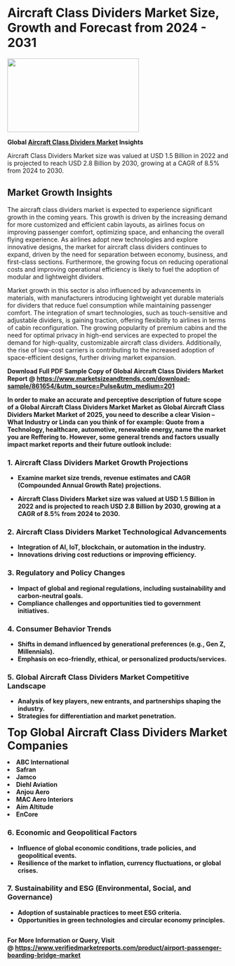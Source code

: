 <H1>Aircraft Class Dividers Market Size, Growth and Forecast from 2024 - 2031</H1><img class="aligncenter size-medium wp-image-584254" src="https://thirdeyenews.in/wp-content/uploads/2024/09/Global-Market-Research-300x168.jpeg" alt="" width="300" height="168" /><p><strong>Global&nbsp;<a href="https://www.marketsizeandtrends.com/download-sample/861654/&amp;utm_source=Pulse&amp;utm_medium=201">Aircraft Class Dividers Market</a> Insights</strong></p><p>Aircraft Class Dividers Market size was valued at USD 1.5 Billion in 2022 and is projected to reach USD 2.8 Billion by 2030, growing at a CAGR of 8.5% from 2024 to 2030.</p><p><h2>Market Growth Insights</h2> <p>The aircraft class dividers market is expected to experience significant growth in the coming years. This growth is driven by the increasing demand for more customized and efficient cabin layouts, as airlines focus on improving passenger comfort, optimizing space, and enhancing the overall flying experience. As airlines adopt new technologies and explore innovative designs, the market for aircraft class dividers continues to expand, driven by the need for separation between economy, business, and first-class sections. Furthermore, the growing focus on reducing operational costs and improving operational efficiency is likely to fuel the adoption of modular and lightweight dividers.</p> <p><strong></strong></p> <p>Market growth in this sector is also influenced by advancements in materials, with manufacturers introducing lightweight yet durable materials for dividers that reduce fuel consumption while maintaining passenger comfort. The integration of smart technologies, such as touch-sensitive and adjustable dividers, is gaining traction, offering flexibility to airlines in terms of cabin reconfiguration. The growing popularity of premium cabins and the need for optimal privacy in high-end services are expected to propel the demand for high-quality, customizable aircraft class dividers. Additionally, the rise of low-cost carriers is contributing to the increased adoption of space-efficient designs, further driving market expansion.</p> <p><strong></p><p><span class=""><strong>Download Full PDF Sample Copy of Global Aircraft Class Dividers Market Report</strong> @ <a href="https://www.marketsizeandtrends.com/download-sample/861654/&amp;utm_source=Pulse&amp;utm_medium=201" target="_blank">https://www.marketsizeandtrends.com/download-sample/861654/&amp;utm_source=Pulse&amp;utm_medium=201</a></span></p><p>In order to make an accurate and perceptive description of future scope of a Global&nbsp;Aircraft Class Dividers Market Market as Global&nbsp;Aircraft Class Dividers Market Market of 2025, you need to describe a clear Vision &ndash; What Industry or Linda can you think of for example: Quote from a Technology, healthcare, automotive, renewable energy, name the market you are Reffering to. However, some general trends and factors usually impact market reports and their future outlook include:</p><h3>1.&nbsp;<strong>Aircraft Class Dividers Market Growth Projections</strong></h3><ul><li>Examine market size trends, revenue estimates and CAGR (Compounded Annual Growth Rate) projections.</li><li><p>Aircraft Class Dividers Market size was valued at USD 1.5 Billion in 2022 and is projected to reach USD 2.8 Billion by 2030, growing at a CAGR of 8.5% from 2024 to 2030.</p></li></ul><h3>2.&nbsp;<strong>Aircraft Class Dividers Market Technological Advancements</strong></h3><ul><li>Integration of AI, IoT, blockchain, or automation in the industry.</li><li>Innovations driving cost reductions or improving efficiency.</li></ul><h3>3.&nbsp;<strong>Regulatory and Policy Changes</strong></h3><ul><li>Impact of global and regional regulations, including sustainability and carbon-neutral goals.</li><li>Compliance challenges and opportunities tied to government initiatives.</li></ul><h3>4.&nbsp;<strong>Consumer Behavior Trends</strong></h3><ul><li>Shifts in demand influenced by generational preferences (e.g., Gen Z, Millennials).</li><li>Emphasis on eco-friendly, ethical, or personalized products/services.</li></ul><h3>5.&nbsp;<strong>Global Aircraft Class Dividers Market Competitive Landscape</strong></h3><ul><li>Analysis of key players, new entrants, and partnerships shaping the industry.</li><li>Strategies for differentiation and market penetration.</li></ul><p data-pm-slice="1 1 []"><span style="color: inherit; font-family: inherit; font-size: 25px;">Top Global Aircraft Class Dividers Market Companies</span></p><div class="" data-test-id=""><p><li>ABC International</li><li> Safran</li><li> Jamco</li><li> Diehl Aviation</li><li> Anjou Aero</li><li> MAC Aero Interiors</li><li> Aim Altitude</li><li> EnCore</li></p></div><h3>6.&nbsp;<strong>Economic and Geopolitical Factors</strong></h3><ul><li>Influence of global economic conditions, trade policies, and geopolitical events.</li><li>Resilience of the market to inflation, currency fluctuations, or global crises.</li></ul><h3>7.&nbsp;<strong>Sustainability and ESG (Environmental, Social, and Governance)</strong></h3><ul><li>Adoption of sustainable practices to meet ESG criteria.</li><li>Opportunities in green technologies and circular economy principles.</li></ul><h2><strong style="font-size: 14px;">For More Information or Query, Visit @&nbsp;</strong><a style="background-color: #ffffff; font-size: 14px;" href="https://www.marketsizeandtrends.com/report/aircraft-class-dividers-market/" target="_blank">https://www.verifiedmarketreports.com/product/airport-passenger-boarding-bridge-market</a></h2>

